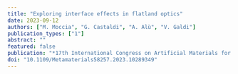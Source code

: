 ```yaml
---
title: "Exploring interface effects in flatland optics"
date: 2023-09-12
authors: ["M. Moccia", "G. Castaldi", "A. Alù", "V. Galdi"]
publication_types: ["1"]
abstract: ""
featured: false
publication: "*17th International Congress on Artificial Materials for Novel Wave Phenomena (METAMATERIALS)*"
doi: "10.1109/Metamaterials58257.2023.10289349"
---
```

